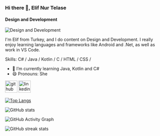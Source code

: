 ### Hi there 👋, Elif Nur Telase
#### Design and Development
![Design and Development](https://arturssmirnovs.github.io/github-profile-readme-generator/images/banner.png)

I'm Elif from Turkey, and I do content on Design and Development. I really enjoy learning languages and frameworks like Android and .Net, as well as work in VS Code.


Skills: C# / Java / Kotlin / C / HTML / CSS / 

- 🌱 I’m currently learning Java, Kotlin and C# 
- 😄 Pronouns: She 


[<img src='https://cdn.jsdelivr.net/npm/simple-icons@3.0.1/icons/github.svg' alt='github' height='40'>](https://github.com/Syenta-elf)  [<img src='https://cdn.jsdelivr.net/npm/simple-icons@3.0.1/icons/linkedin.svg' alt='linkedin' height='40'>](https://www.linkedin.com/in/elif-nur-telase/)  

[![Top Langs](https://github-readme-stats.vercel.app/api/top-langs/?username=Syenta-elf)](https://github.com/anuraghazra/github-readme-stats)

![GitHub stats](https://github-readme-stats.vercel.app/api?username=Syenta-elf&show_icons=true)  

![GitHub Activity Graph](https://activity-graph.herokuapp.com/graph?username=Syenta-elf)  

![GitHub streak stats](https://github-readme-streak-stats.herokuapp.com/?user=Syenta-elf)  



